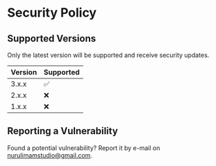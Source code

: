 # Security Policy

## Supported Versions
Only the latest version will be supported and receive security updates.

| Version | Supported          |
| ------- | ------------------ |
| 3.x.x   | :white_check_mark: |
| 2.x.x   | :x:                |
| 1.x.x   | :x:                |

## Reporting a Vulnerability
Found a potential vulnerability? Report it by e-mail on nurulimamstudio@gmail.com.

